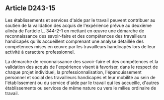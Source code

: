## Article D243-15

Les établissements et services d'aide par le travail peuvent contribuer au soutien de la validation des acquis
de l'expérience prévue au deuxième alinéa de l'article L. 344-2-1 en mettant en œuvre une démarche de
reconnaissance des savoir-faire et des compétences des travailleurs handicapés qu'ils accueillent comprenant
une analyse détaillée des compétences mises en œuvre par les travailleurs handicapés lors de leur activité à
caractère professionnel.

La démarche de reconnaissance des savoir-faire et des compétences et la validation des acquis de
l'expérience visent à favoriser, dans le respect de chaque projet individuel, la professionnalisation,
l'épanouissement personnel et social des travailleurs handicapés et leur mobilité au sein de l'établissement ou
du service d'aide par le travail qui les accueille, d'autres établissements ou services de même nature ou vers
le milieu ordinaire de travail.


